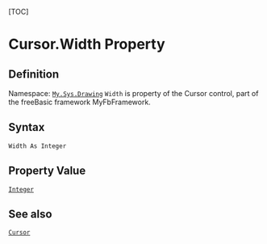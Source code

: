 [TOC]
# Cursor.Width Property

## Definition
Namespace: [`My.Sys.Drawing`](My.Sys.Drawing.md)
`Width` is property of the Cursor control, part of the freeBasic framework MyFbFramework.
## Syntax
```freeBasic
Width As Integer
```
## Property Value
[`Integer`]("https://www.freebasic.net/wiki/KeyPgInteger")
## See also
[`Cursor`](Cursor.md)
